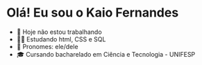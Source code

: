 # Olá! Eu sou o Kaio Fernandes

- 💼 Hoje não estou trabalhando
- 🧑‍💻 Estudando html, CSS e SQL
- 👤 Pronomes: ele/dele
- 🎓 Cursando bacharelado em Ciência e Tecnologia - UNIFESP
